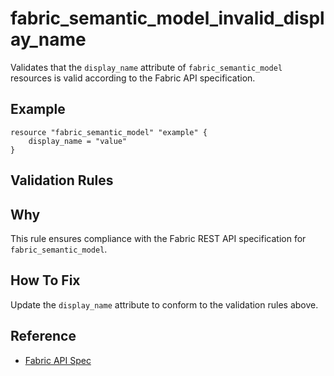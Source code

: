 # fabric_semantic_model_invalid_display_name

Validates that the `display_name` attribute of `fabric_semantic_model` resources is valid according to the Fabric API specification.

## Example

```hcl
resource "fabric_semantic_model" "example" {
    display_name = "value"
}
```

## Validation Rules



## Why

This rule ensures compliance with the Fabric REST API specification for `fabric_semantic_model`.

## How To Fix

Update the `display_name` attribute to conform to the validation rules above.

## Reference

- [Fabric API Spec](https://github.com/microsoft/fabric-rest-api-specs/tree/main/semanticModel/definitions.json)

